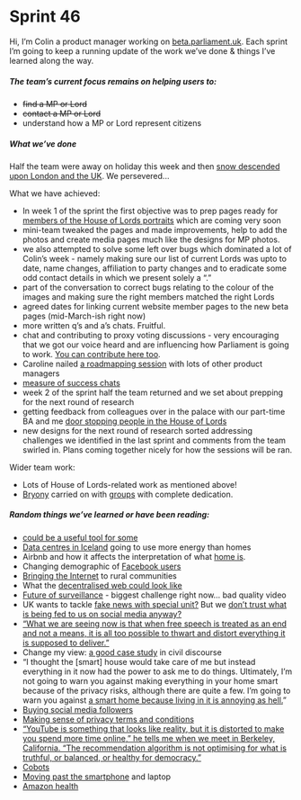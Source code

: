 # Sprint 46

Hi, I’m Colin a product manager working on [beta.parliament.uk](https://beta.parliament.uk/). Each sprint I’m going to keep a running update of the work we’ve done & things I’ve learned along the way.

##### The team’s current focus remains on helping users to:
* ~~find a MP or Lord~~
* ~~contact a MP or Lord~~
* understand how a MP or Lord represent citizens

##### What we’ve done
Half the team were away on holiday this week and then [snow descended upon London and the UK](http://www.bbc.co.uk/news/uk-43236763). We persevered...

What we have achieved:
* In week 1 of the sprint the first objective was to prep pages ready for [members of the House of Lords portraits](https://twitter.com/hashtag/PeerPortraits?src=hash&lang=en) which are coming very soon
* mini-team tweaked the pages and made improvements, help to add the photos and create media pages much like the designs for MP photos.
* we also attempted to solve some left over bugs which dominated a lot of Colin’s week - namely making sure our list of current Lords was upto to date, name changes, affiliation to party changes and to eradicate some odd contact details in which we present solely a “.”
* part of the conversation to correct bugs relating to the colour of the images and making sure the right members matched the right Lords
* agreed dates for linking current website member pages to the new beta pages (mid-March-ish right now)
* more written q’s and a’s chats. Fruitful.
* chat and contributing to proxy voting discussions - very encouraging that we got our voice heard and are influencing how Parliament is going to work. [You can contribute here too](http://www.parliament.uk/business/committees/committees-a-z/commons-select/procedure-committee/news-parliament-2017/voting-by-proxy-launch-17-19/).
* Caroline nailed [a roadmapping session](https://twitter.com/ColinPattinson/status/968503713034899456) with lots of other product managers
* [measure of success chats](https://twitter.com/ColinPattinson/status/966994432804388864)
* week 2 of the sprint half the team returned and we set about prepping for the next round of research
* getting feedback from colleagues over in the palace with our part-time BA and me [door stopping people in the House of Lords](https://twitter.com/ColinPattinson/status/969133896280563712)
* new designs for the next round of research sorted addressing challenges we identified in the last sprint and comments from the team swirled in. Plans coming together nicely for how the sessions will be ran.

Wider team work:
* Lots of House of Lords-related work as mentioned above!
* [Bryony](https://twitter.com/bryonywatson1) carried on with [groups](https://github.com/ukparliament/ontologies/blob/master/urls.csv) with complete dedication. 

##### Random things we’ve learned or have been reading:
* [could be a useful tool for some](https://www.polimonitor.com/)
* [Data centres in Iceland](http://www.bbc.co.uk/news/technology-43030677) going to use more energy than homes
* Airbnb and how it affects the interpretation of what [home is](https://www.theguardian.com/commentisfree/2018/feb/12/profiteers-killing-airbnb-erode-communities).
* Changing demographic of [Facebook users](https://www.theguardian.com/technology/2018/feb/12/is-facebook-for-old-people-over-55s-flock-in-as-the-young-leave)
* [Bringing the Internet](https://www.nytimes.com/interactive/2018/01/05/technology/caucuses-mountains-internet.html) to rural communities
* What the [decentralised web could look like](https://ruben.verborgh.org/blog/2017/12/20/paradigm-shifts-for-the-decentralized-web/)
* [Future of surveillance](https://www.theverge.com/2018/1/23/16907238/artificial-intelligence-surveillance-cameras-security) - biggest challenge right now… bad quality video
* UK wants to tackle [fake news with special unit?](https://www.theguardian.com/politics/2018/jan/23/new-national-security-unit-will-tackle-spread-of-fake-news-in-uk) But we [don’t trust what is being fed to us on social media anyway?](https://www.theguardian.com/media/2018/jan/22/just-one-in-four-britons-trust-news-on-social-media-finds-survey)
* [“What we are seeing now is that when free speech is treated as an end and not a means, it is all too possible to thwart and distort everything it is supposed to deliver.”](https://www.wired.com/story/free-speech-issue-tech-turmoil-new-censorship/)
* Change my view: [a good case study](https://www.wired.com/story/free-speech-issue-reddit-change-my-view/?mbid=BottomRelatedStories) in civil discourse
* “I thought the [smart] house would take care of me but instead everything in it now had the power to ask me to do things. Ultimately, I’m not going to warn you against making everything in your home smart because of the privacy risks, although there are quite a few. I’m going to warn you against [a smart home because living in it is annoying as hell.](https://gizmodo.com/the-house-that-spied-on-me-1822429852)”
* [Buying social media followers](https://www.nytimes.com/interactive/2018/01/27/technology/social-media-bots.html)
* [Making sense of privacy terms and conditions](https://www.wired.com/story/polisis-ai-reads-privacy-policies-so-you-dont-have-to/)
* [“YouTube is something that looks like reality, but it is distorted to make you spend more time online,” he tells me when we meet in Berkeley, California. “The recommendation algorithm is not optimising for what is truthful, or balanced, or healthy for democracy.”](https://www.theguardian.com/technology/2018/feb/02/how-youtubes-algorithm-distorts-truth)
* [Cobots](https://www.wired.com/story/the-tale-of-the-painting-robot-that-didnt-steal-anyones-job/)
* [Moving past the smartphone](https://www.aboveavalon.com/notes/2018/1/23/apple-watch-is-a-bridge-to-the-future) and laptop
* [Amazon health](https://stratechery.com/2018/amazon-health/)
